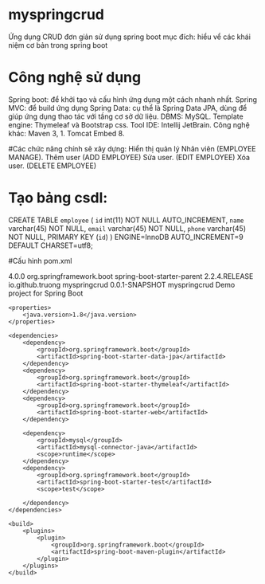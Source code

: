 # myspringcrud
Ứng dụng CRUD đơn giản sử dụng spring boot
mục đích: hiểu vể các khái niệm cơ bản trong spring boot

# Công nghệ sử dụng
Spring boot: để khởi tạo và cấu hình ứng dụng một cách nhanh nhất.
Spring MVC: để build ứng dụng
Spring Data: cụ thể là Spring Data JPA, dùng để giúp ứng dụng thao tác với tầng cơ sở dữ liệu.
DBMS: MySQL.
Template engine: Thymeleaf và Bootstrap css.
Tool IDE: Intellij JetBrain.
Công nghệ khác: Maven 3, 1. Tomcat Embed 8.
  
#Các chức năng chính sẽ xây dựng:
  Hiển thị quản lý Nhân viên (EMPLOYEE MANAGE).
  Thêm user (ADD EMPLOYEE)
  Sửa user. (EDIT EMPLOYEE)
  Xóa user. (DELETE EMPLOYEE)

# Tạo bảng csdl:
CREATE TABLE `employee` (
  `id` int(11) NOT NULL AUTO_INCREMENT,
  `name` varchar(45) NOT NULL,
  `email` varchar(45) NOT NULL,
  `phone` varchar(45) NOT NULL,
  PRIMARY KEY (`id`)
) ENGINE=InnoDB AUTO_INCREMENT=9 DEFAULT CHARSET=utf8;

#Cấu hinh pom.xml
<?xml version="1.0" encoding="UTF-8"?>
<project xmlns="http://maven.apache.org/POM/4.0.0" xmlns:xsi="http://www.w3.org/2001/XMLSchema-instance"
         xsi:schemaLocation="http://maven.apache.org/POM/4.0.0 https://maven.apache.org/xsd/maven-4.0.0.xsd">
    <modelVersion>4.0.0</modelVersion>
    <parent>
        <groupId>org.springframework.boot</groupId>
        <artifactId>spring-boot-starter-parent</artifactId>
        <version>2.2.4.RELEASE</version>
        <relativePath/> <!-- lookup parent from repository -->
    </parent>
    <groupId>io.github.truong</groupId>
    <artifactId>myspringcrud</artifactId>
    <version>0.0.1-SNAPSHOT</version>
    <name>myspringcrud</name>
    <description>Demo project for Spring Boot</description>

    <properties>
        <java.version>1.8</java.version>
    </properties>

    <dependencies>
        <dependency>
            <groupId>org.springframework.boot</groupId>
            <artifactId>spring-boot-starter-data-jpa</artifactId>
        </dependency>
        <dependency>
            <groupId>org.springframework.boot</groupId>
            <artifactId>spring-boot-starter-thymeleaf</artifactId>
        </dependency>
        <dependency>
            <groupId>org.springframework.boot</groupId>
            <artifactId>spring-boot-starter-web</artifactId>
        </dependency>

        <dependency>
            <groupId>mysql</groupId>
            <artifactId>mysql-connector-java</artifactId>
            <scope>runtime</scope>
        </dependency>
        <dependency>
            <groupId>org.springframework.boot</groupId>
            <artifactId>spring-boot-starter-test</artifactId>
            <scope>test</scope>
<!--            <exclusions>-->
<!--                <exclusion>-->
<!--                    <groupId>org.junit.vintage</groupId>-->
<!--                    <artifactId>junit-vintage-engine</artifactId>-->
<!--                </exclusion>-->
<!--            </exclusions>-->
        </dependency>
    </dependencies>

    <build>
        <plugins>
            <plugin>
                <groupId>org.springframework.boot</groupId>
                <artifactId>spring-boot-maven-plugin</artifactId>
            </plugin>
        </plugins>
    </build>

</project>
